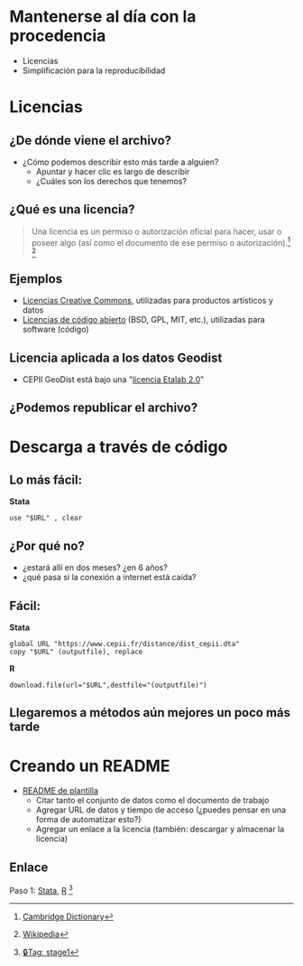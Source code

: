 # Mantenerse al día con la procedencia

- Licencias
- Simplificación para la reproducibilidad

# Licencias

## ¿De dónde viene el archivo?

- ¿Cómo podemos describir esto más tarde a alguien? 
  - Apuntar y hacer clic es largo de describir
  - ¿Cuáles son los derechos que tenemos? 

## ¿Qué es una licencia?

> Una licencia es un permiso o autorización oficial para hacer, usar o poseer algo (así como el documento de ese permiso o autorización).[^source1] [^source2]

[^source1]: [Cambridge Dictionary](https://dictionary.cambridge.org/dictionary/english/licence?a=british)
[^source2]: [Wikipedia](https://en.wikipedia.org/wiki/License)

## Ejemplos

- [Licencias Creative Commons](https://creativecommons.org/licenses/), utilizadas para productos artísticos y datos
- [Licencias de código abierto](https://opensource.org/licenses) (BSD, GPL, MIT, etc.), utilizadas para software (código)

## Licencia aplicada a los datos Geodist

- CEPII GeoDist está bajo una "[licencia Etalab 2.0](https://www.etalab.gouv.fr/wp-content/uploads/2018/11/open-licence.pdf)"

## ¿Podemos republicar el archivo?

# Descarga a través de código

## Lo más fácil:

**Stata**

```{.stata}
use "$URL" , clear
```

## ¿Por qué no?

- ¿estará allí en dos meses? ¿en 6 años?
- ¿qué pasa si la conexión a internet está caída?

## Fácil:

**Stata**

```{.stata}
global URL "https://www.cepii.fr/distance/dist_cepii.dta"
copy "$URL" (outputfile), replace
```

**R**

```{.r}
download.file(url="$URL",destfile="(outputfile)")
```

## Llegaremos a métodos aún mejores un poco más tarde

# Creando un README

- [README de plantilla](https://social-science-data-editors.github.io/template_README/template-README.html)
  - Citar tanto el conjunto de datos como el documento de trabajo
  - Agregar URL de datos y tiempo de acceso (¿puedes pensar en una forma de automatizar esto?)
  - Agregar un enlace a la licencia (también: descargar y almacenar la licencia)


## Enlace

Paso 1: [Stata](https://drive.google.com/file/d/10IH2TCnckH8TLeZ0P6cJlVgpyrqC4Q3L/view?usp=sharing), [R](https://drive.google.com/file/d/10_pxEathhgIhxdYl2YFZVhv3oaPgJt2u/view?usp=drive_link) [^fallback1]

[^fallback1]: [🔒Tag: stage1](https://github.com/codedthinking/day1/tree/stage1)

